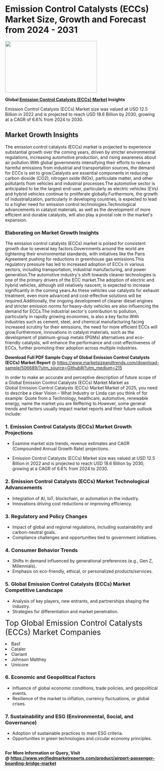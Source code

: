 <H1>Emission Control Catalysts (ECCs) Market Size, Growth and Forecast from 2024 - 2031</H1><img class="aligncenter size-medium wp-image-584254" src="https://thirdeyenews.in/wp-content/uploads/2024/09/Global-Market-Research-300x168.jpeg" alt="" width="300" height="168" /><p><strong>Global&nbsp;<a href="https://www.marketsizeandtrends.com/download-sample/506689/?utm_source=Github8j?utm_medium=215">Emission Control Catalysts (ECCs) Market</a> Insights</strong></p><p>Emission Control Catalysts (ECCs) Market size was valued at USD 12.5 Billion in 2022 and is projected to reach USD 18.6 Billion by 2030, growing at a CAGR of 6.6% from 2024 to 2030.</p><p><h2>Market Growth Insights</h2> The emission control catalysts (ECCs) market is projected to experience substantial growth over the coming years, driven by stricter environmental regulations, increasing automotive production, and rising awareness about air pollution.With global governments intensifying their efforts to reduce harmful emissions from industrial and transportation sources, the demand for ECCs is set to grow.Catalysts are essential components in reducing carbon dioxide (CO2), nitrogen oxide (NOx), particulate matter, and other pollutants from vehicles and industrial processes.The automotive sector is anticipated to be the largest end-user, particularly as electric vehicles (EVs) and hybrid vehicles continue to proliferate globally.Furthermore, the growth of industrialization, particularly in developing countries, is expected to lead to a higher need for emission control technologies.Technological advancements in catalyst materials, as well as the development of more efficient and durable catalysts, will also play a pivotal role in the market's expansion.<h3>Elaborating on Market Growth Insights</h3> The emission control catalysts (ECCs) market is poised for consistent growth due to several key factors.Governments around the world are tightening their environmental standards, with initiatives like the Paris Agreement pushing for reductions in greenhouse gas emissions.This regulatory pressure has led to increased adoption of ECCs in various sectors, including transportation, industrial manufacturing, and power generation.The automotive industry's shift towards cleaner technologies is one of the primary drivers of the ECC market.The adoption of electric and hybrid vehicles, although still relatively nascent, is expected to increase significantly in the coming years.As these vehicles use catalysts for exhaust treatment, even more advanced and cost-effective solutions will be required.Additionally, the ongoing development of cleaner diesel engines and stricter emission norms for heavy-duty vehicles are also influencing the demand for ECCs.The industrial sector's contribution to pollution, particularly in rapidly growing economies, is also a key factor.With industries such as cement, steel, and chemical manufacturing facing increased scrutiny for their emissions, the need for more efficient ECCs will grow.Furthermore, innovations in catalyst materials, such as the development of platinum-group metals (PGMs) alternatives and eco-friendly catalysts, will enhance the performance and cost-effectiveness of ECCs, further promoting their adoption across multiple industries.<p><span class=""><strong>Download Full PDF Sample Copy of Global Emission Control Catalysts (ECCs) Market Report</strong> @ <a href="https://www.marketsizeandtrends.com/download-sample/506689/?utm_source=Github8j?utm_medium=215" target="_blank">https://www.marketsizeandtrends.com/download-sample/506689/?utm_source=Github8j?utm_medium=215</a></span></p><p>In order to make an accurate and perceptive description of future scope of a Global&nbsp;Emission Control Catalysts (ECCs) Market Market as Global&nbsp;Emission Control Catalysts (ECCs) Market Market of 2025, you need to describe a clear Vision &ndash; What Industry or Linda can you think of for example: Quote from a Technology, healthcare, automotive, renewable energy, name the market you are Reffering to.However, some general trends and factors usually impact market reports and their future outlook include:</p><h3>1.&nbsp;<strong>Emission Control Catalysts (ECCs) Market Growth Projections</strong></h3><ul><li>Examine market size trends, revenue estimates and CAGR (Compounded Annual Growth Rate) projections.</li><li><p>Emission Control Catalysts (ECCs) Market size was valued at USD 12.5 Billion in 2022 and is projected to reach USD 18.6 Billion by 2030, growing at a CAGR of 6.6% from 2024 to 2030.</p></li></ul><h3>2.&nbsp;<strong>Emission Control Catalysts (ECCs) Market Technological Advancements</strong></h3><ul><li>Integration of AI, IoT, blockchain, or automation in the industry.</li><li>Innovations driving cost reductions or improving efficiency.</li></ul><h3>3.&nbsp;<strong>Regulatory and Policy Changes</strong></h3><ul><li>Impact of global and regional regulations, including sustainability and carbon-neutral goals.</li><li>Compliance challenges and opportunities tied to government initiatives.</li></ul><h3>4.&nbsp;<strong>Consumer Behavior Trends</strong></h3><ul><li>Shifts in demand influenced by generational preferences (e.g., Gen Z, Millennials).</li><li>Emphasis on eco-friendly, ethical, or personalized products/services.</li></ul><h3>5.&nbsp;<strong>Global Emission Control Catalysts (ECCs) Market Competitive Landscape</strong></h3><ul><li>Analysis of key players, new entrants, and partnerships shaping the industry.</li><li>Strategies for differentiation and market penetration.</li></ul><p data-pm-slice="1 1 []"><span style="color: inherit; font-family: inherit; font-size: 25px;">Top Global Emission Control Catalysts (ECCs) Market Companies</span></p><div class="" data-test-id=""><p><li>Basf</li><li> Cataler</li><li> Clariant</li><li> Johnson Matthey</li><li> Umicore</li></p></div><h3>6.&nbsp;<strong>Economic and Geopolitical Factors</strong></h3><ul><li>Influence of global economic conditions, trade policies, and geopolitical events.</li><li>Resilience of the market to inflation, currency fluctuations, or global crises.</li></ul><h3>7.&nbsp;<strong>Sustainability and ESG (Environmental, Social, and Governance)</strong></h3><ul><li>Adoption of sustainable practices to meet ESG criteria.</li><li>Opportunities in green technologies and circular economy principles.</li></ul><h2><strong style="font-size: 14px;">For More Information or Query, Visit @&nbsp;</strong><a style="background-color: #ffffff; font-size: 14px;" href="https://www.marketsizeandtrends.com/report/emission-control-catalysts-eccs-market/" target="_blank">https://www.verifiedmarketreports.com/product/airport-passenger-boarding-bridge-market</a></h2>
